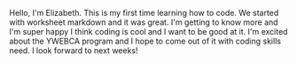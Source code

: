 Hello, I'm Elizabeth. 
This is my first time learning how to code. We started with worksheet markdown 
and it was great. 
I'm getting to know more and I'm super happy
I think coding is cool and I want to be good at it. I'm excited about the  YWEBCA program and I hope to come out of it with coding skills need. 
I look forward to next weeks! 